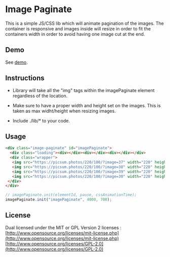 # Image Paginate

This is a simple JS/CSS lib which will animate pagination of the images. The container is responsive and images inside will resize in order to fit the containers width in order to avoid having one image cut at the end.

## Demo

See [demo](https://damjancvetan.github.io/image-paginate/).

## Instructions

* Library will take all the "img" tags within the imagePaginate element regardless of the location.

* Make sure to have a proper width and height set on the images. This is taken as max widht/height when resizing images.

* Include ./lib/* to your code.

## Usage

```html
<div class="image-paginate" id="imagePaginate">
  <div class="loading"><div></div><div></div><div></div></div>
  <div class="wrapper">
   <img src="https://picsum.photos/220/100/?image=37" width="220" height="100" alt="" />
   <img src="https://picsum.photos/220/100/?image=38" width="220" height="100" alt="" />
   <img src="https://picsum.photos/220/100/?image=39" width="220" height="100" alt="" />
   <img src="https://picsum.photos/220/100/?image=30" width="220" height="100" alt="" />
 </div>
</div>
```

```javascript
// imagePaginate.init(elementId, pause, cssAnimationTime);
imagePaginate.init("imagePaginate", 4000, 700);
```

## License
Dual licensed under the MIT or GPL Version 2 licenses :
[http://www.opensource.org/licenses/mit-license.php](http://www.opensource.org/licenses/mit-license.php)
[http://www.opensource.org/licenses/GPL-2.0](http://www.opensource.org/licenses/GPL-2.0)